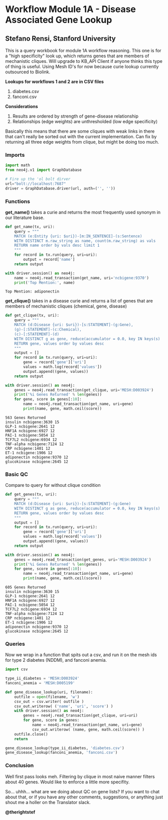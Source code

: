 
# Workflow Module 1A - Disease Associated Gene Lookup

## Stefano Rensi, Stanford University

This is a query workbook for module 1A workflow reasoning.  This one is for a "high specificity" look up, which returns  genes that are members of mechanistic cliques.  Will upgrade to KB_API Client if anyone thinks this type of thing is useful.  Using Mesh ID's for now because curie lookup currently outsourced to Biolink.

**Lookups for workflows 1 and 2 are in CSV files**
1. diabetes.csv
2. fanconi.csv

**Considerations**
1. Results are ordered by strength of gene-disease relationship
2. Relationships (edge weights) are unthresholded (low edge specificity)

Basically this means that there are some cliques with weak links in there that can't really be sorted out with the current implementation.  Can fix by returning all three edge weights from clique, but might be doing too much.


### Imports


```python
import math
from neo4j.v1 import GraphDatabase

# Fire up the 'ol bolt dirver
url="bolt://localhost:7687"
driver = GraphDatabase.driver(url, auth=('', ''))
```

### Functions
**get_name()** takes a curie and returns the most frequently used synonym in our literature base. 


```python
def get_name(tx, uri):
    query = """
    MATCH (e:Entity {uri: $uri})-[m:IN_SENTENCE]-(s:Sentence)
    WITH DISTINCT m.raw_string as name, count(m.raw_string) as vals
    RETURN name order by vals desc limit 1 
    """
    for record in tx.run(query, uri=uri):
        output = record['name']
    return output

with driver.session() as neo4j:
    name = neo4j.read_transaction(get_name, uri='ncbigene:9370')
    print('Top Mention:', name)
```

    Top Mention: adiponectin


**get_clique()** takes in a disease curie and returns a list of genes that are members of mechanistic cliques (chemical, gene, disease)


```python
def get_clique(tx, uri):
    query = """
    MATCH (d:Disease {uri: $uri})-[s:STATEMENT]-(g:Gene),
    (g)-[:STATEMENT]-(c:Chemical),
    (c)-[:STATEMENT]-(d)
    WITH DISTINCT g as gene, reduce(accumulator = 0.0, key IN keys(s) | accumulator + s[key]) as values
    RETURN gene, values order by values desc
    """
    output = []
    for record in tx.run(query, uri=uri):
        gene = record['gene']['uri']
        values = math.log(record['values'])
        output.append((gene, values))
    return output

with driver.session() as neo4j:
    genes = neo4j.read_transaction(get_clique, uri='MESH:D003924')
    print('%i Genes Returned' % len(genes))
    for gene, score in genes[:10]:
        name = neo4j.read_transaction(get_name, uri=gene)
        print(name, gene, math.ceil(score))
```

    563 Genes Returned
    insulin ncbigene:3630 15
    GLP-1 ncbigene:2641 12
    HNF1A ncbigene:6927 12
    PAI-1 ncbigene:5054 12
    TCF7L2 ncbigene:6934 12
    TNF-alpha ncbigene:7124 12
    CRP ncbigene:1401 12
    ET-1 ncbigene:1906 12
    adiponectin ncbigene:9370 12
    glucokinase ncbigene:2645 12


### Basic QC

Compare to query for without clique condition


```python
def get_genes(tx, uri):
    query = """
    MATCH (d:Disease {uri: $uri})-[s:STATEMENT]-(g:Gene)
    WITH DISTINCT g as gene, reduce(accumulator = 0.0, key IN keys(s) | accumulator + s[key]) as values
    RETURN gene, values order by values desc
    """
    output = []
    for record in tx.run(query, uri=uri):
        gene = record['gene']['uri']
        values = math.log(record['values'])
        output.append((gene, values))
    return output

with driver.session() as neo4j:
    genes = neo4j.read_transaction(get_genes, uri='MESH:D003924')
    print('%i Genes Returned' % len(genes))
    for gene, score in genes[:10]:
        name = neo4j.read_transaction(get_name, uri=gene)
        print(name, gene, math.ceil(score))
```

    605 Genes Returned
    insulin ncbigene:3630 15
    GLP-1 ncbigene:2641 12
    HNF1A ncbigene:6927 12
    PAI-1 ncbigene:5054 12
    TCF7L2 ncbigene:6934 12
    TNF-alpha ncbigene:7124 12
    CRP ncbigene:1401 12
    ET-1 ncbigene:1906 12
    adiponectin ncbigene:9370 12
    glucokinase ncbigene:2645 12


### Queries
Now we wrap in a function that spits out a csv, and run it on the mesh ids for type 2 diabetes (NDDM), and fanconi anemia.


```python
import csv

type_ii_diabetes = 'MESH:D003924'
fanconi_anemia = 'MESH:D005199'

def gene_disease_lookup(uri, filename):
    outfile = open(filename, 'w')
    csv_out = csv.writer( outfile )
    csv_out.writerow( ('name', 'uri', 'score') )
    with driver.session() as neo4j:
        genes = neo4j.read_transaction(get_clique, uri=uri)
        for gene, score in genes:
            name = neo4j.read_transaction(get_name, uri=gene)
            csv_out.writerow( (name, gene, math.ceil(score)) )
    outfile.close()
    return

gene_disease_lookup(type_ii_diabetes, 'diabetes.csv')
gene_disease_lookup(fanconi_anemia, 'fanconi.csv')
```

### Conclusion
Well first pass looks meh.  Filtering by clique in most naive manner filters about 40 genes.  Would like to enforce a little more specifity.

So... uhhh... what are we doing about QC on gene lists?  If you want to chat about that, or if you have any other comments, suggestions, or anything just shout me a holler on the Translator slack.

**@therightstef**
